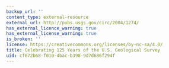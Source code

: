 ```yaml
---
backup_url: ''
content_type: external-resource
external_url: http://pubs.usgs.gov/circ/2004/1274/
has_external_licence_warning: true
has_external_license_warning: true
is_broken: ''
license: https://creativecommons.org/licenses/by-nc-sa/4.0/
title: Celebrating 125 Years of the U.S. Geological Survey
uid: cf672b68-f010-4bac-b398-9d7d686f294f
---
```

